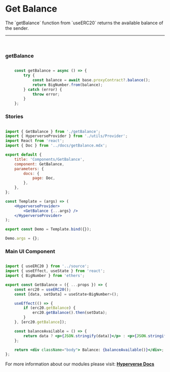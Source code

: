 # Get Balance

<p> The `getBalance` function from `useERC20` returns the available balance of the sender. </p>

---

<br>

### getBalance

```jsx

	const getBalance = async () => {
		try {
			const balance = await base.proxyContract?.balance();
			return BigNumber.from(balance);
		} catch (error) {
			throw error;
		}
	};

```

### Stories

```jsx

import { GetBalance } from './getBalance';
import { HyperverseProvider } from './utils/Provider';
import React from 'react';
import { Doc } from '../docs/getBalance.mdx';

export default {
	title: 'Components/GetBalance',
	component: GetBalance,
	parameters: {
		docs: {
			page: Doc,
		},
	},
};

const Template = (args) => (
	<HyperverseProvider>
		<GetBalance {...args} />
	</HyperverseProvider>
);

export const Demo = Template.bind({});

Demo.args = {};

```

### Main UI Component

```jsx

import { useERC20 } from '../source';
import { useEffect, useState } from 'react';
import { BigNumber } from 'ethers';

export const GetBalance = ({ ...props }) => {
	const erc20 = useERC20();
	const [data, setData] = useState<BigNumber>();

	useEffect(() => {
		if (erc20.getBalance) {
			erc20.getBalance().then(setData);
		}
	}, [erc20.getBalance]);

	const balanceAvailable = () => {
		return data ? <p>{JSON.stringify(data)}</p> : <p>{JSON.stringify(erc20.error)}</p>;
	};

	return <div className="body"> Balance: {balanceAvailable()}</div>;
};

```

For more information about our modules please visit: [**Hyperverse Docs**](docs.hyperverse.dev)
